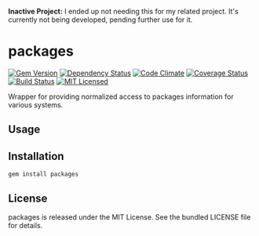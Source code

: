 **Inactive Project:** I ended up not needing this for my related project. It's currently not being developed, pending further use for it.

packages
=========

[![Gem Version](https://img.shields.io/gem/v/packages.svg)](https://rubygems.org/gems/packages)
[![Dependency Status](https://img.shields.io/gemnasium/akerl/packages.svg)](https://gemnasium.com/akerl/packages)
[![Code Climate](https://img.shields.io/codeclimate/github/akerl/packages.svg)](https://codeclimate.com/github/akerl/packages)
[![Coverage Status](https://img.shields.io/coveralls/akerl/packages.svg)](https://coveralls.io/r/akerl/packages)
[![Build Status](https://img.shields.io/travis/akerl/packages.svg)](https://travis-ci.org/akerl/packages)
[![MIT Licensed](https://img.shields.io/badge/license-MIT-green.svg)](https://tldrlegal.com/license/mit-license)

Wrapper for providing normalized access to packages information for various systems.

## Usage

## Installation

    gem install packages

## License

packages is released under the MIT License. See the bundled LICENSE file for details.

